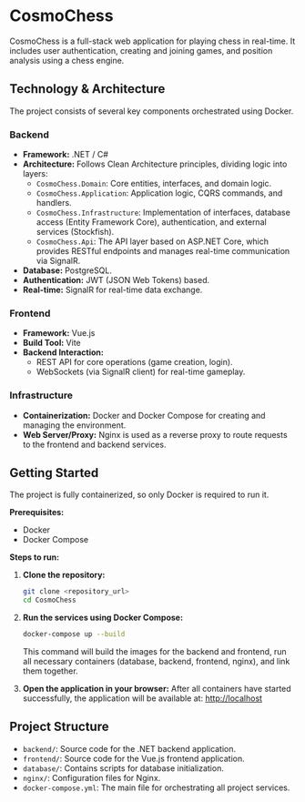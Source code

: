 # CosmoChess

CosmoChess is a full-stack web application for playing chess in real-time. It includes user authentication, creating and joining games, and position analysis using a chess engine.

## Technology & Architecture

The project consists of several key components orchestrated using Docker.

### Backend

- **Framework:** .NET / C#
- **Architecture:** Follows Clean Architecture principles, dividing logic into layers:
    - `CosmoChess.Domain`: Core entities, interfaces, and domain logic.
    - `CosmoChess.Application`: Application logic, CQRS commands, and handlers.
    - `CosmoChess.Infrastructure`: Implementation of interfaces, database access (Entity Framework Core), authentication, and external services (Stockfish).
    - `CosmoChess.Api`: The API layer based on ASP.NET Core, which provides RESTful endpoints and manages real-time communication via SignalR.
- **Database:** PostgreSQL.
- **Authentication:** JWT (JSON Web Tokens) based.
- **Real-time:** SignalR for real-time data exchange.

### Frontend

- **Framework:** Vue.js
- **Build Tool:** Vite
- **Backend Interaction:**
    - REST API for core operations (game creation, login).
    - WebSockets (via SignalR client) for real-time gameplay.

### Infrastructure

- **Containerization:** Docker and Docker Compose for creating and managing the environment.
- **Web Server/Proxy:** Nginx is used as a reverse proxy to route requests to the frontend and backend services.

## Getting Started

The project is fully containerized, so only Docker is required to run it.

**Prerequisites:**
- Docker
- Docker Compose

**Steps to run:**

1.  **Clone the repository:**
    ```bash
    git clone <repository_url>
    cd CosmoChess
    ```

2.  **Run the services using Docker Compose:**
    ```bash
    docker-compose up --build
    ```
    This command will build the images for the backend and frontend, run all necessary containers (database, backend, frontend, nginx), and link them together.

3.  **Open the application in your browser:**
    After all containers have started successfully, the application will be available at:
    [http://localhost](http://localhost)

## Project Structure

- `backend/`: Source code for the .NET backend application.
- `frontend/`: Source code for the Vue.js frontend application.
- `database/`: Contains scripts for database initialization.
- `nginx/`: Configuration files for Nginx.
- `docker-compose.yml`: The main file for orchestrating all project services.